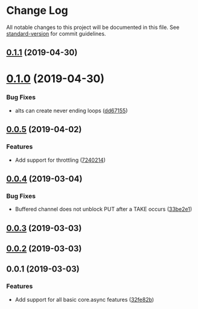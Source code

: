 # Change Log

All notable changes to this project will be documented in this file. See [standard-version](https://github.com/conventional-changelog/standard-version) for commit guidelines.

<a name="0.1.1"></a>
## [0.1.1](https://github.com/nicolasdao/core-async/compare/v0.1.0...v0.1.1) (2019-04-30)



<a name="0.1.0"></a>
# [0.1.0](https://github.com/nicolasdao/core-async/compare/v0.0.5...v0.1.0) (2019-04-30)


### Bug Fixes

* alts can create never ending loops ([dd67155](https://github.com/nicolasdao/core-async/commit/dd67155))



<a name="0.0.5"></a>
## [0.0.5](https://github.com/nicolasdao/core-async/compare/v0.0.4...v0.0.5) (2019-04-02)


### Features

* Add support for throttling ([7240214](https://github.com/nicolasdao/core-async/commit/7240214))



<a name="0.0.4"></a>
## [0.0.4](https://github.com/nicolasdao/core-async/compare/v0.0.3...v0.0.4) (2019-03-04)


### Bug Fixes

* Buffered channel does not unblock PUT after a TAKE occurs ([33be2e1](https://github.com/nicolasdao/core-async/commit/33be2e1))



<a name="0.0.3"></a>
## [0.0.3](https://github.com/nicolasdao/core-async/compare/v0.0.2...v0.0.3) (2019-03-03)



<a name="0.0.2"></a>
## [0.0.2](https://github.com/nicolasdao/core-async/compare/v0.0.1...v0.0.2) (2019-03-03)



<a name="0.0.1"></a>
## 0.0.1 (2019-03-03)


### Features

* Add support for all basic core.async features ([32fe82b](https://github.com/nicolasdao/core-async/commit/32fe82b))
